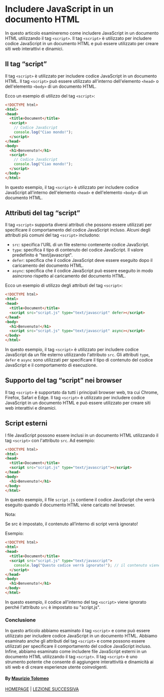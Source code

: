 # Includere JavaScript in un documento HTML

In questo articolo esamineremo come includere JavaScript in un documento HTML utilizzando il tag `<script>`. Il tag `<script>` è utilizzato per includere codice JavaScript in un documento HTML e può essere utilizzato per creare siti web interattivi e dinamici.

## Il tag “script”

Il tag `<script>` è utilizzato per includere codice JavaScript in un documento HTML. Il tag `<script>` può essere utilizzato all'interno dell'elemento `<head>` o dell'elemento `<body>` di un documento HTML.

Ecco un esempio di utilizzo del tag `<script>`:

```html
<!DOCTYPE html>
<html>
<head>
  <title>Document</title>
  <script>
    // Codice JavaScript
    console.log("Ciao mondo!");
  </script>
</head>
<body>
  <h1>Benvenuto!</h1>
  <script>
    // Codice JavaScript
    console.log("Ciao mondo!");
  </script>
</body>
</html>
```

In questo esempio, il tag `<script>` è utilizzato per includere codice JavaScript all'interno dell'elemento `<head>` e dell'elemento `<body>` di un documento HTML.

## Attributi del tag “script”

Il tag `<script>` supporta diversi attributi che possono essere utilizzati per specificare il comportamento del codice JavaScript incluso. Alcuni degli attributi più comuni del tag `<script>` includono:

- `src`: specifica l'URL di un file esterno contenente codice JavaScript.
- `type`: specifica il tipo di contenuto del codice JavaScript. Il valore predefinito è "text/javascript".
- `defer`: specifica che il codice JavaScript deve essere eseguito dopo il caricamento del documento HTML.
- `async`: specifica che il codice JavaScript può essere eseguito in modo asincrono rispetto al caricamento del documento HTML.

Ecco un esempio di utilizzo degli attributi del tag `<script>`:

```html
<!DOCTYPE html>
<html>
<head>
  <title>Document</title>
  <script src="script.js" type="text/javascript" defer></script>
</head>
<body>
  <h1>Benvenuto!</h1>
  <script src="script.js" type="text/javascript" async></script>
</body>
</html>
```

In questo esempio, il tag `<script>` è utilizzato per includere codice JavaScript da un file esterno utilizzando l'attributo `src`. Gli attributi `type`, `defer` e `async` sono utilizzati per specificare il tipo di contenuto del codice JavaScript e il comportamento di esecuzione.

## Supporto del tag “script” nei browser

Il tag `<script>` è supportato da tutti i principali browser web, tra cui Chrome, Firefox, Safari e Edge. Il tag `<script>` è utilizzato per includere codice JavaScript in un documento HTML e può essere utilizzato per creare siti web interattivi e dinamici.

## Script esterni

I file JavaScript possono essere inclusi in un documento HTML utilizzando il tag `<script>` con l'attributo `src`. Ad esempio:

```html
<!DOCTYPE html>
<html>
<head>
  <title>Document</title>
  <script src="script.js" type="text/javascript"></script>
</head>
<body>
  <h1>Benvenuto!</h1>
</body>
</html>
```

In questo esempio, il file `script.js` contiene il codice JavaScript che verrà eseguito quando il documento HTML viene caricato nel browser.

Nota:

Se src è impostato, il contenuto all’interno di script verrà ignorato!

Esempio:

```html
<!DOCTYPE html>
<html>
<head>
  <title>Document</title>
  <script src="script.js" type="text/javascript">
    console.log("Questo codice verrà ignorato!"); // il contenuto viene ignorato, perché src è impostato
  </script>
</head>
<body>
  <h1>Benvenuto!</h1>
</body>
</html>
```

In questo esempio, il codice all'interno del tag `<script>` viene ignorato perché l'attributo `src` è impostato su "script.js".

### Conclusione

In questo articolo abbiamo esaminato il tag `<script>` e come può essere utilizzato per includere codice JavaScript in un documento HTML. Abbiamo esaminato anche gli attributi del tag `<script>` e come possono essere utilizzati per specificare il comportamento del codice JavaScript incluso. Infine, abbiamo esaminato come includere file JavaScript esterni in un documento HTML utilizzando il tag `<script>`. Il tag `<script>` è uno strumento potente che consente di aggiungere interattività e dinamicità ai siti web e di creare esperienze utente coinvolgenti.

#### By [Maurizio Tolomeo](https://github.com/moris88)

[HOMEPAGE](/README.md) | [LEZIONE SUCCESSIVA](/lezioni/lezione4.md)
